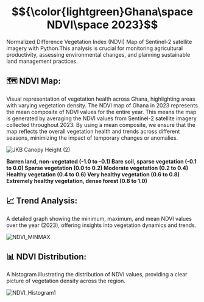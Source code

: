 # $${\color{lightgreen}Ghana\space  NDVI\space 2023}$$

 Normalized Difference Vegetation Index (NDVI) Map of Sentinel-2 satellite imagery with Python.This analysis is crucial for monitoring agricultural productivity, assessing environmental changes, and planning sustainable land management practices.   



## **🗺️ NDVI Map:**

Visual representation of vegetation health across Ghana, highlighting areas with varying vegetation density.
The NDVI map of Ghana in 2023 represents the mean composite of NDVI values for the entire year. This means the map is generated by averaging the NDVI values from Sentinel-2 satellite imagery collected throughout 2023. By using a mean composite, we ensure that the map reflects the overall vegetation health and trends across different seasons, minimizing the impact of temporary changes or anomalies.


![JKB Canopy Height (2)](https://github.com/Jkboafo22/Ghana-NDVI-2023/assets/65027196/37072101-a0e8-49c8-9ccd-681d67e82359)

**Barren land, non-vegetated (-1.0 to -0.1) 
Bare soil, sparse vegetation (-0.1 to 0.0) 
Sparse vegetation (0.0 to 0.2) 
Moderate vegetation (0.2 to 0.4) 
Healthy vegetation (0.4 to 0.6) 
Very healthy vegetation (0.6 to 0.8) 
Extremely healthy vegetation, dense forest (0.8 to 1.0)**





## **📈 Trend Analysis:**

A detailed graph showing the minimum, maximum, and mean NDVI values over the year (2023), offering insights into vegetation dynamics and trends.

![NDVI_MINMAX](https://github.com/Jkboafo22/Ghana-NDVI-2023/assets/65027196/19dd2334-1c8b-40eb-9ce4-991331b0a6fb)



## **📊 NDVI Distribution:**

A histogram illustrating the distribution of NDVI values, providing a clear picture of vegetation density across the region.

![NDVI_Histogram1](https://github.com/Jkboafo22/Ghana-NDVI-2023/assets/65027196/cf3b74d0-23ec-482e-a5f9-80b3d94325cc)

